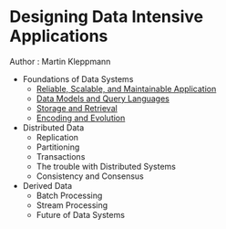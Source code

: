 # Designing Data Intensive Applications

Author : Martin Kleppmann

- Foundations of Data Systems
    - [Reliable, Scalable, and Maintainable Application](ch1.md)
    - [Data Models and Query Languages](ch2.md)
    - [Storage and Retrieval](ch3.md)
    - [Encoding and Evolution](ch4.md)
- Distributed Data
    - Replication
    - Partitioning
    - Transactions
    - The trouble with Distributed Systems
    - Consistency and Consensus
- Derived Data
    - Batch Processing
    - Stream Processing
    - Future of Data Systems